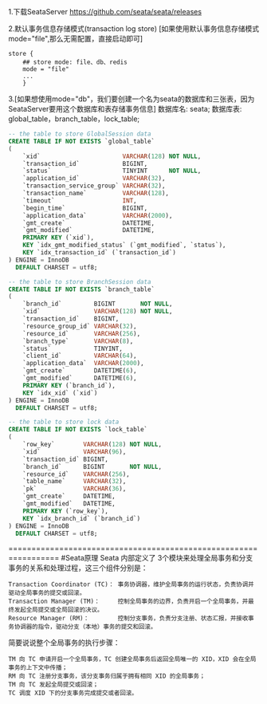1.下载SeataServer
https://github.com/seata/seata/releases


2.默认事务信息存储模式(transaction log store)
[如果使用默认事务信息存储模式mode="file",那么无需配置，直接启动即可]
```file.conf中默认配置
store {
    ## store mode: file、db、redis
    mode = "file"
    ...
    }
```

3.[如果想使用mode="db"，我们要创建一个名为seata的数据库和三张表，因为SeataServer要用这个数据库和表存储事务信息]
数据库名: seata;
数据库表: global_table，branch_table，lock_table;
```sql
-- the table to store GlobalSession data
CREATE TABLE IF NOT EXISTS `global_table`
(
    `xid`                       VARCHAR(128) NOT NULL,
    `transaction_id`            BIGINT,
    `status`                    TINYINT      NOT NULL,
    `application_id`            VARCHAR(32),
    `transaction_service_group` VARCHAR(32),
    `transaction_name`          VARCHAR(128),
    `timeout`                   INT,
    `begin_time`                BIGINT,
    `application_data`          VARCHAR(2000),
    `gmt_create`                DATETIME,
    `gmt_modified`              DATETIME,
    PRIMARY KEY (`xid`),
    KEY `idx_gmt_modified_status` (`gmt_modified`, `status`),
    KEY `idx_transaction_id` (`transaction_id`)
) ENGINE = InnoDB
  DEFAULT CHARSET = utf8;

-- the table to store BranchSession data
CREATE TABLE IF NOT EXISTS `branch_table`
(
    `branch_id`         BIGINT       NOT NULL,
    `xid`               VARCHAR(128) NOT NULL,
    `transaction_id`    BIGINT,
    `resource_group_id` VARCHAR(32),
    `resource_id`       VARCHAR(256),
    `branch_type`       VARCHAR(8),
    `status`            TINYINT,
    `client_id`         VARCHAR(64),
    `application_data`  VARCHAR(2000),
    `gmt_create`        DATETIME(6),
    `gmt_modified`      DATETIME(6),
    PRIMARY KEY (`branch_id`),
    KEY `idx_xid` (`xid`)
) ENGINE = InnoDB
  DEFAULT CHARSET = utf8;

-- the table to store lock data
CREATE TABLE IF NOT EXISTS `lock_table`
(
    `row_key`        VARCHAR(128) NOT NULL,
    `xid`            VARCHAR(96),
    `transaction_id` BIGINT,
    `branch_id`      BIGINT       NOT NULL,
    `resource_id`    VARCHAR(256),
    `table_name`     VARCHAR(32),
    `pk`             VARCHAR(36),
    `gmt_create`     DATETIME,
    `gmt_modified`   DATETIME,
    PRIMARY KEY (`row_key`),
    KEY `idx_branch_id` (`branch_id`)
) ENGINE = InnoDB
  DEFAULT CHARSET = utf8;
```



=================================================================
#Seata原理
Seata 内部定义了 3个模块来处理全局事务和分支事务的关系和处理过程，这三个组件分别是：
```
Transaction Coordinator (TC)： 事务协调器，维护全局事务的运行状态，负责协调并驱动全局事务的提交或回滚。
Transaction Manager (TM)：     控制全局事务的边界，负责开启一个全局事务，并最终发起全局提交或全局回滚的决议。
Resource Manager (RM)：        控制分支事务，负责分支注册、状态汇报，并接收事务协调器的指令，驱动分支（本地）事务的提交和回滚。
```
简要说说整个全局事务的执行步骤：
```
TM 向 TC 申请开启一个全局事务，TC 创建全局事务后返回全局唯一的 XID，XID 会在全局事务的上下文中传播；
RM 向 TC 注册分支事务，该分支事务归属于拥有相同 XID 的全局事务；
TM 向 TC 发起全局提交或回滚；
TC 调度 XID 下的分支事务完成提交或者回滚。
```
